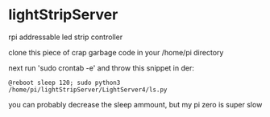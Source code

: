 # lightStripServer
rpi addressable led strip controller 

clone this piece of crap garbage code in your /home/pi directory

next run 'sudo crontab -e' and throw this snippet in der: 
    
    @reboot sleep 120; sudo python3 /home/pi/lightStripServer/LightServer4/ls.py
    
you can probably decrease the sleep ammount, but my pi zero is super slow
